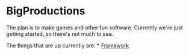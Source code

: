 # BigProductions
The plan is to make games and other fun software.
Currently we're just getting started, so there's not much to see.

The things that are up currently are:
	* [Framework](./framework)
